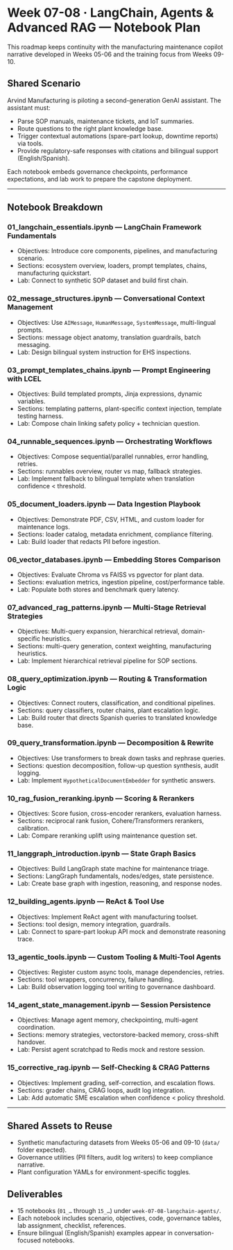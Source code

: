 # Week 07-08 · LangChain, Agents & Advanced RAG — Notebook Plan

This roadmap keeps continuity with the manufacturing maintenance copilot narrative developed in Weeks 05-06 and the training focus from Weeks 09-10.

## Shared Scenario
Arvind Manufacturing is piloting a second-generation GenAI assistant. The assistant must:
- Parse SOP manuals, maintenance tickets, and IoT summaries.
- Route questions to the right plant knowledge base.
- Trigger contextual automations (spare-part lookup, downtime reports) via tools.
- Provide regulatory-safe responses with citations and bilingual support (English/Spanish).

Each notebook embeds governance checkpoints, performance expectations, and lab work to prepare the capstone deployment.

---

## Notebook Breakdown

### 01_langchain_essentials.ipynb — LangChain Framework Fundamentals
- Objectives: Introduce core components, pipelines, and manufacturing scenario.
- Sections: ecosystem overview, loaders, prompt templates, chains, manufacturing quickstart.
- Lab: Connect to synthetic SOP dataset and build first chain.

### 02_message_structures.ipynb — Conversational Context Management
- Objectives: Use `AIMessage`, `HumanMessage`, `SystemMessage`, multi-lingual prompts.
- Sections: message object anatomy, translation guardrails, batch messaging.
- Lab: Design bilingual system instruction for EHS inspections.

### 03_prompt_templates_chains.ipynb — Prompt Engineering with LCEL
- Objectives: Build templated prompts, Jinja expressions, dynamic variables.
- Sections: templating patterns, plant-specific context injection, template testing harness.
- Lab: Compose chain linking safety policy + technician question.

### 04_runnable_sequences.ipynb — Orchestrating Workflows
- Objectives: Compose sequential/parallel runnables, error handling, retries.
- Sections: runnables overview, router vs map, fallback strategies.
- Lab: Implement fallback to bilingual template when translation confidence < threshold.

### 05_document_loaders.ipynb — Data Ingestion Playbook
- Objectives: Demonstrate PDF, CSV, HTML, and custom loader for maintenance logs.
- Sections: loader catalog, metadata enrichment, compliance filtering.
- Lab: Build loader that redacts PII before ingestion.

### 06_vector_databases.ipynb — Embedding Stores Comparison
- Objectives: Evaluate Chroma vs FAISS vs pgvector for plant data.
- Sections: evaluation metrics, ingestion pipeline, cost/performance table.
- Lab: Populate both stores and benchmark query latency.

### 07_advanced_rag_patterns.ipynb — Multi-Stage Retrieval Strategies
- Objectives: Multi-query expansion, hierarchical retrieval, domain-specific heuristics.
- Sections: multi-query generation, context weighting, manufacturing heuristics.
- Lab: Implement hierarchical retrieval pipeline for SOP sections.

### 08_query_optimization.ipynb — Routing & Transformation Logic
- Objectives: Connect routers, classification, and conditional pipelines.
- Sections: query classifiers, router chains, plant escalation logic.
- Lab: Build router that directs Spanish queries to translated knowledge base.

### 09_query_transformation.ipynb — Decomposition & Rewrite
- Objectives: Use transformers to break down tasks and rephrase queries.
- Sections: question decomposition, follow-up question synthesis, audit logging.
- Lab: Implement `HypotheticalDocumentEmbedder` for synthetic answers.

### 10_rag_fusion_reranking.ipynb — Scoring & Rerankers
- Objectives: Score fusion, cross-encoder rerankers, evaluation harness.
- Sections: reciprocal rank fusion, Cohere/Transformers rerankers, calibration.
- Lab: Compare reranking uplift using maintenance question set.

### 11_langgraph_introduction.ipynb — State Graph Basics
- Objectives: Build LangGraph state machine for maintenance triage.
- Sections: LangGraph fundamentals, nodes/edges, state persistence.
- Lab: Create base graph with ingestion, reasoning, and response nodes.

### 12_building_agents.ipynb — ReAct & Tool Use
- Objectives: Implement ReAct agent with manufacturing toolset.
- Sections: tool design, memory integration, guardrails.
- Lab: Connect to spare-part lookup API mock and demonstrate reasoning trace.

### 13_agentic_tools.ipynb — Custom Tooling & Multi-Tool Agents
- Objectives: Register custom async tools, manage dependencies, retries.
- Sections: tool wrappers, concurrency, failure handling.
- Lab: Build observation logging tool writing to governance dashboard.

### 14_agent_state_management.ipynb — Session Persistence
- Objectives: Manage agent memory, checkpointing, multi-agent coordination.
- Sections: memory strategies, vectorstore-backed memory, cross-shift handover.
- Lab: Persist agent scratchpad to Redis mock and restore session.

### 15_corrective_rag.ipynb — Self-Checking & CRAG Patterns
- Objectives: Implement grading, self-correction, and escalation flows.
- Sections: grader chains, CRAG loops, audit log integration.
- Lab: Add automatic SME escalation when confidence < policy threshold.

---

## Shared Assets to Reuse
- Synthetic manufacturing datasets from Weeks 05-06 and 09-10 (`data/` folder expected).
- Governance utilities (PII filters, audit log writers) to keep compliance narrative.
- Plant configuration YAMLs for environment-specific toggles.

## Deliverables
- 15 notebooks (`01_…` through `15_…`) under `week-07-08-langchain-agents/`.
- Each notebook includes scenario, objectives, code, governance tables, lab assignment, checklist, references.
- Ensure bilingual (English/Spanish) examples appear in conversation-focused notebooks.
